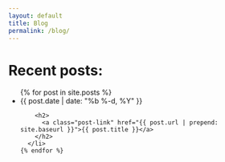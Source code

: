```yaml
---
layout: default
title: Blog
permalink: /blog/
---
```



<div class="home">

  <h1 class="page-heading">Recent posts:</h1>

  <ul class="post-list">
    {% for post in site.posts %}
      <li>
        <span class="post-meta">{{ post.date | date: "%b %-d, %Y" }}</span>

        <h2>
          <a class="post-link" href="{{ post.url | prepend: site.baseurl }}">{{ post.title }}</a>
        </h2>
      </li>
    {% endfor %}
  </ul>

<!--   <p class="rss-subscribe">subscribe <a href="{{ "/feed.xml" | prepend: site.baseurl }}">via RSS</a></p> -->

</div>
